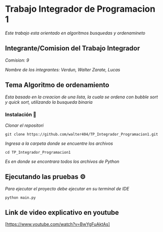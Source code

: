 # Trabajo Integrador de Programacion 1 

_Este trabajo esta orientado en algoritmos busquedas y ordenamineto_

## Integrante/Comision del Trabajo Integrador

_Comision: 9_

_Nombre de los integrantes: Verdun, Walter Zarate, Lucas_

## Tema Algoritmo de ordenamiento 
_Esta basado en la creacion de una lista, la cuala se ordena con bubble sort y quick sort, utilizando la busqueda binaria_

### Instalación 🔧

_Clonar el repositori_

```
git clone https://github.com/walter404/TP_Integrador_Programacion1.git
```

_Ingresa a la carpeta donde se encuentre los archivos_

```
cd TP_Integrador_Programacion1
```

_Es en donde se encontrara todos los archivos de Python_

## Ejecutando las pruebas ⚙️

_Para ejecutar el proyecto debe ejecutar en su terminal de IDE_

```
python main.py
```
## Link de video explicativo en youtube
[https://www.youtube.com/watch?v=BwYgFuAktAs]
